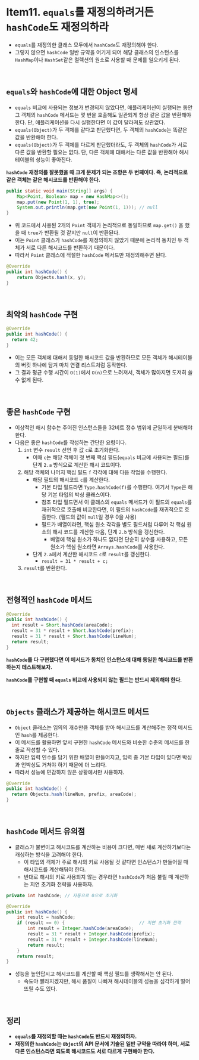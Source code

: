 # Item11. `equals`를 재정의하려거든 `hashCode`도 재정의하라
- `equals`를 재정의한 클래스 모두에서 `hashCode`도 재정의해야 한다.
- 그렇지 않으면 `hashCode` 일반 규약을 어기게 되어 해당 클래스의 인스턴스를 `HashMap`이나 `HashSet`같은 컬렉션의 원소로 사용할 때 문제를 일으키게 된다.
<br>

## `equals`와 `hashCode`에 대한 Object 명세
- `equals` 비교에 사용되는 정보가 변경되지 않았다면, 애플리케이션이 실행되는 동안 그 객체의 `hashCode` 메서드는 몇 번을 호출해도 일관되게 항상 같은 값을 반환해야 한다. 단, 애플리케이션을 다시 실행한다면 이 값이 달라져도 상관없다.
- `equals(Object)`가 두 객체를 같다고 판단했다면, 두 객체의 `hashCode`는 똑같은 값을 반환해야 한다.
- `equals(Object)`가 두 객체를 다르게 판단했더라도, 두 객체의 `hashCode`가 서로 다른 값을 반환할 필요는 없다. 단, 다른 객체에 대해서는 다른 값을 반환해야 해시테이블의 성능이 좋아진다.

**`hashCode` 재정의를 잘못했을 때 크게 문제가 되는 조항은 두 번째이다. 즉, 논리적으로 같은 객체는 같은 해시코드를 반환해야 한다.**
```java
public static void main(String[] args) {
    Map<Point, Boolean> map = new HashMap<>();
    map.put(new Point(1, 1), true);
    System.out.println(map.get(new Point(1, 1))); // null
}
```
- 위 코드에서 사용된 2개의 `Point` 객체가 논리적으로 동일하므로 `map.get()` 을 했을 때 `true`가 반환될 것 같지만 `null`이 반환된다.
- 이는 `Point` 클래스가 `hashCode`를 재정의하지 않았기 때문에 논리적 동치인 두 객체가 서로 다른 해시코드를 반환하기 때문이다.
- 따라서 `Point` 클래스에 적절한 `hashCode` 메서드만 재정의해주면 된다.
```java
@Override
public int hashCode() {
    return Objects.hash(x, y);
}
```
<br>

## 최악의 `hashCode` 구현
```java
@Override
public int hashCode() {
  return 42;
}
```
- 이는 모든 객체에 대해서 동일한 해시코드 값을 반환하므로 모든 객체가 해시테이블의 버킷 하나에 담겨 마치 연결 리스트처럼 동작한다. 
- 그 결과 평균 수행 시간이 `O(1)`에서 `O(n)`으로 느려져서, 객체가 많아지면 도저히 쓸 수 없게 된다.
<br>

## 좋은 `hashCode` 구현
- 이상적인 해시 함수는 주어진 인스턴스들을 32비트 정수 범위에 균일하게 분배해야 한다.
- 다음은 좋은 `hashCode`를 작성하는 간단한 요령이다.
  1. `int` 변수 `result` 선언 후 값 `c`로 초기화한다.
     - 이때 `c`는 해당 객체이 첫 번째 핵심 필드(`equals` 비교에 사용되는 필드)를 단계 `2.a` 방식으로 계산한 해시 코드이다.
  2. 해당 객체의 나머지 핵심 필드 `f` 각각에 대해 다음 작업을 수행한다.
      - 해당 필드의 해시코드 `c`를 계산한다.
          - 기본 타입 필드라면 `Type.hashCode(f)`를 수행한다. 여기서 `Type`은 해당 기본 타입의 박싱 클래스이다.
          - 참조 타입 필드면서 이 클래스의 `equals` 메서드가 이 필드의 `equals`를 재귀적으로 호출해 비교한다면, 이 필드의 `hashCode`를 재귀적으로 호출한다. (필드의 값이 `null`일 경우 0을 사용)
          - 필드가 배열이라면, 핵심 원소 각각을 별도 필드처럼 다루어 각 핵심 원소의 해시 코드를 계산한 다음, 단계 `2.b` 방식을 갱신한다.
            - 배열에 핵심 원소가 하나도 없다면 단순히 상수를 사용하고, 모든 원소가 핵심 원소라면 `Arrays.hashCode`를 사용한다.
      - 단계 `2.a`에서 계산한 해시코드 `c`로 `result`를 갱신한다. 
          - `result = 31 * result + c;`
  3. `result`를 반환한다.
<br>

## 전형적인 `hashCode` 메서드
```java
@Override
public int hashCode() {
  int result = Short.hashCode(areaCode);
  result = 31 * result + Short.hashCode(prefix);
  result = 31 * result + Short.hashCode(lineNum);
  return result;
}
```
**`hashCode`를 다 구현했다면 이 메서드가 동치인 인스턴스에 대해 동일한 해시코드를 반환하는지 테스트해보자.**

**`hashCode`를 구현할 때 `equals` 비교에 사용되지 않는 필드는 반드시 제외해야 한다.**

<br>

## `Objects` 클래스가 제공하는 해시코드 메서드
- `Object` 클래스는 임의의 개수만큼 객체를 받아 해시코드를 계산해주는 정적 메서드인 `hash`를 제공한다.
- 이 메서드를 활용하면 앞서 구현한 `hashCode` 메서드와 비슷한 수준의 메서드를 한 줄로 작성할 수 있다.
- 하지만 입력 인수를 담기 위한 배열이 만들어지고, 입력 중 기본 타입이 있다면 박싱과 언박싱도 거쳐야 하기 때문에 더 느리다.
- 따라서 성능에 민감하지 않은 상황에서만 사용하자.
```java
@Override
public int hashCode() {
  return Objects.hash(lineNum, prefix, areaCode);
}
```
<br>

## `hashCode` 메서드 유의점
- 클래스가 불변이고 해시코드를 계산하는 비용이 크다면, 매번 새로 계산하기보다는 캐싱하는 방식을 고려해야 한다.
  - 이 타입의 객체가 주로 해시의 키로 사용될 것 같다면 인스턴스가 만들어질 때 해시코드를 계산해둬야 한다.
  - 반대로 해시의 키로 사용되지 않는 경우라면 `hashCode`가 처음 불릴 때 계산하는 지연 초기화 전략을 사용하자.
```java
private int hashCode; // 자동으로 0으로 초기화

@Override
public int hashCode() {
    int result = hashCode;
    if (result == 0) {                            // 지연 초기화 전략
        int result = Integer.hashCode(areaCode);
        result = 31 * result + Integer.hashCode(prefix);
        result = 31 * result + Integer.hashCode(lineNum);
        return result;
    }
    return result;
}
```
- 성능을 높인답시고 해시코드를 계산할 때 핵심 필드를 생략해서는 안 된다.
  - 속도야 빨라지겠지만, 해시 품질이 나빠져 해시테이블의 성능을 심각하게 떨어뜨릴 수도 있다.
<br>

## 정리
- **`equals`를 재정의할 때는 `hashCode`도 반드시 재정의하자.**
- **재정의한 `hashCode`는 `Object`의 API 문서에 기술된 일반 규약을 따라야 하며, 서로 다른 인스턴스라면 되도록 해시코드도 서로 다르게 구현해야 한다.**
